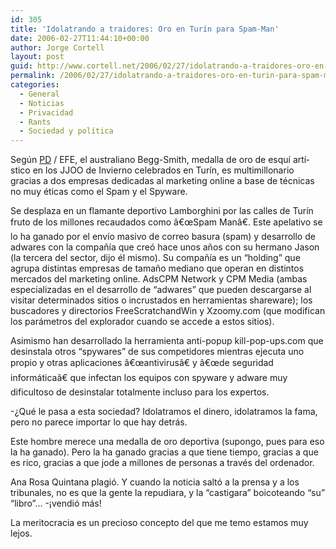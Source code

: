 ```yaml
---
id: 305
title: 'Idolatrando a traidores: Oro en Turí­n para Spam-Man'
date: 2006-02-27T11:44:10+00:00
author: Jorge Cortell
layout: post
guid: http://www.cortell.net/2006/02/27/idolatrando-a-traidores-oro-en-turin-para-spam-man/
permalink: /2006/02/27/idolatrando-a-traidores-oro-en-turin-para-spam-man/
categories:
  - General
  - Noticias
  - Privacidad
  - Rants
  - Sociedad y polí­tica
---
```

Según [PD](http://blogs.periodistadigital.com/ultimahora.php/2006/02/20/medalla_de_oro_en_turin_y_rey_del_spam) / EFE, el australiano Begg-Smith, medalla de oro de esquí­ artí­stico en los JJOO de Invierno celebrados en Turí­n, es multimillonario gracias a dos empresas dedicadas al marketing online a base de técnicas no muy éticas como el Spam y el Spyware.

Se desplaza en un flamante deportivo Lamborghini por las calles de Turí­n fruto de los millones recaudados como â€œSpam Manâ€. Este apelativo se lo ha ganado por el enví­o masivo de correo basura (spam) y desarrollo de adwares con la compañí­a que creó hace unos años con su hermano Jason (la tercera del sector, dijo él mismo). Su compañí­a es un &#8220;holding&#8221; que agrupa distintas empresas de tamaño mediano que operan en distintos mercados del marketing online. AdsCPM Network y CPM Media (ambas especializadas en el desarrollo de &#8220;adwares&#8221; que pueden descargarse al visitar determinados sitios o incrustados en herramientas shareware); los buscadores y directorios FreeScratchandWin y Xzoomy.com (que modifican los parámetros del explorador cuando se accede a estos sitios).

Asimismo han desarrollado la herramienta anti-popup kill-pop-ups.com que desinstala otros &#8220;spywares&#8221; de sus competidores mientras ejecuta uno propio y otras aplicaciones â€œantivirusâ€ y â€œde seguridad informáticaâ€ que infectan los equipos con spyware y adware muy dificultoso de desinstalar totalmente incluso para los expertos.

-¿Qué le pasa a esta sociedad? Idolatramos el dinero, idolatramos la fama, pero no parece importar lo que hay detrás.

Este hombre merece una medalla de oro deportiva (supongo, pues para eso la ha ganado). Pero la ha ganado gracias a que tiene tiempo, gracias a que es rico, gracias a que jode a millones de personas a través del ordenador.

Ana Rosa Quintana plagió. Y cuando la noticia saltó a la prensa y a los tribunales, no es que la gente la repudiara, y la &#8220;castigara&#8221; boicoteando &#8220;su&#8221; &#8220;libro&#8221;&#8230; -¡vendió más!

La meritocracia es un precioso concepto del que me temo estamos muy lejos.
